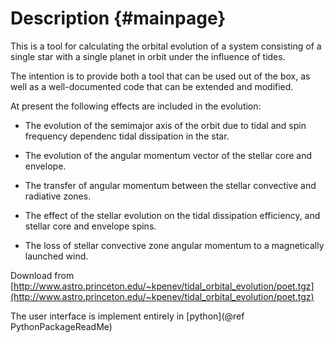 Description {#mainpage}
===========

This is a tool for calculating the orbital evolution of a system consisting
of a single star with a single planet in orbit under the influence of tides.

The intention is to provide both a tool that can be used out of the box, as
well as a well-documented code that can be extended and modified.

At present the following effects are included in the evolution:
 * The evolution of the semimajor axis of the orbit due to tidal and spin
   frequency dependenc tidal dissipation in the star.

 * The evolution of the angular momentum vector of the stellar core and
   envelope.

 * The transfer of angular momentum between the stellar convective and
   radiative zones.

 * The effect of the stellar evolution on the tidal dissipation efficiency,
   and stellar core and envelope spins.

 * The loss of stellar convective zone angular momentum to a magnetically
   launched wind.

Download from
[http://www.astro.princeton.edu/~kpenev/tidal_orbital_evolution/poet.tgz](http://www.astro.princeton.edu/~kpenev/tidal_orbital_evolution/poet.tgz)

The user interface is implement entirely in [python](@ref PythonPackageReadMe)
